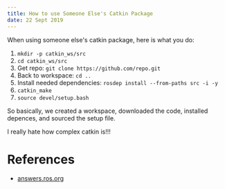 ```yaml
---
title: How to use Someone Else's Catkin Package
date: 22 Sept 2019
---
```


When using someone else's catkin package, here is what you do:

1. `mkdir -p catkin_ws/src`
1. `cd catkin_ws/src`
1. Get repo: `git clone https://github.com/repo.git`
1. Back to workspace: `cd ..`
1. Install needed dependencies: `rosdep install --from-paths src -i -y`
1. `catkin_make`
1. `source devel/setup.bash`

So basically, we created a workspace, downloaded the code, installed depences, and sourced
the setup file.

I really hate how complex catkin is!!!

# References

- [answers.ros.org](https://answers.ros.org/question/230798/sourcing-exsisting-ros-project-running-someone-elses-project/)
